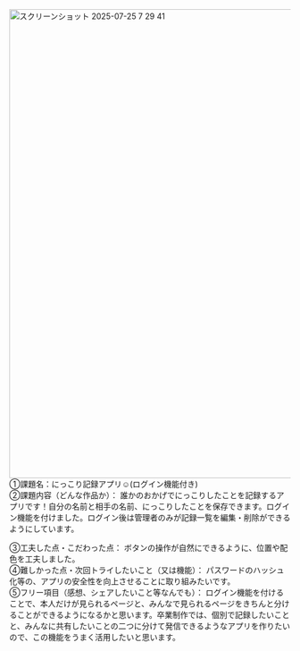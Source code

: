 <img width="1415" height="839" alt="スクリーンショット 2025-07-25 7 29 41" src="https://github.com/user-attachments/assets/6d7f23f8-a595-43d1-b41b-9fd81b119ebe" />
①課題名：にっこり記録アプリ☺︎(ログイン機能付き)<br>
②課題内容（どんな作品か）： 誰かのおかげでにっこりしたことを記録するアプリです！自分の名前と相手の名前、にっこりしたことを保存できます。ログイン機能を付けました。ログイン後は管理者のみが記録一覧を編集・削除ができるようにしています。<br>

③工夫した点・こだわった点： ボタンの操作が自然にできるように、位置や配色を工夫しました。<br>
④難しかった点・次回トライしたいこと（又は機能）： パスワードのハッシュ化等の、アプリの安全性を向上させることに取り組みたいです。<br>
⑤フリー項目（感想、シェアしたいこと等なんでも）： ログイン機能を付けることで、本人だけが見られるページと、みんなで見られるページをきちんと分けることができるようになるかと思います。卒業制作では、個別で記録したいことと、みんなに共有したいことの二つに分けて発信できるようなアプリを作りたいので、この機能をうまく活用したいと思います。<br>
